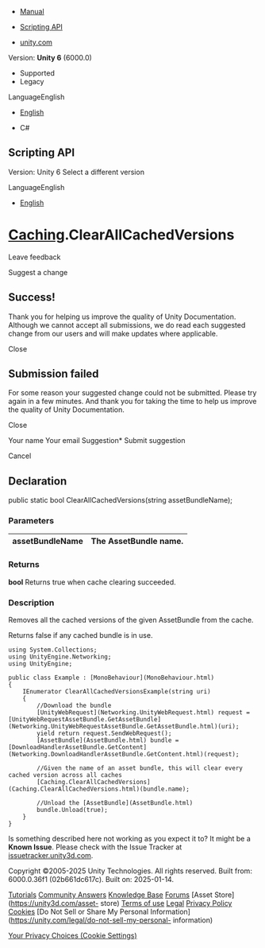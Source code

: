 [ ]()

  * [Manual](../Manual/index.html)
  * [Scripting API](../ScriptReference/index.html)

  * [unity.com](https://unity.com/)

Version: **Unity 6** (6000.0)

  * Supported
  * Legacy

LanguageEnglish

  * [English]()

  * C#

[ ](https://docs.unity3d.com)

## Scripting API

Version: Unity 6 Select a different version

LanguageEnglish

  * [English]()

#  [Caching](Caching.html).ClearAllCachedVersions

Leave feedback

Suggest a change

## Success!

Thank you for helping us improve the quality of Unity Documentation. Although
we cannot accept all submissions, we do read each suggested change from our
users and will make updates where applicable.

Close

## Submission failed

For some reason your suggested change could not be submitted. Please <a>try
again</a> in a few minutes. And thank you for taking the time to help us
improve the quality of Unity Documentation.

Close

Your name Your email Suggestion* Submit suggestion

Cancel

[ ]()

## Declaration

public static bool ClearAllCachedVersions(string assetBundleName);

### Parameters

assetBundleName | The AssetBundle name.  
---|---  
  
### Returns

**bool** Returns true when cache clearing succeeded.

### Description

Removes all the cached versions of the given AssetBundle from the cache.

Returns false if any cached bundle is in use.

    
    
    using System.Collections;
    using UnityEngine.Networking;
    using UnityEngine;  
      
    public class Example : [MonoBehaviour](MonoBehaviour.html)
    {
        IEnumerator ClearAllCachedVersionsExample(string uri)
        {
            //Download the bundle
            [UnityWebRequest](Networking.UnityWebRequest.html) request = [UnityWebRequestAssetBundle.GetAssetBundle](Networking.UnityWebRequestAssetBundle.GetAssetBundle.html)(uri);
            yield return request.SendWebRequest();
            [AssetBundle](AssetBundle.html) bundle = [DownloadHandlerAssetBundle.GetContent](Networking.DownloadHandlerAssetBundle.GetContent.html)(request);  
      
            //Given the name of an asset bundle, this will clear every cached version across all caches
            [Caching.ClearAllCachedVersions](Caching.ClearAllCachedVersions.html)(bundle.name);  
      
            //Unload the [AssetBundle](AssetBundle.html)
            bundle.Unload(true);
        }
    }
    

Is something described here not working as you expect it to? It might be a
**Known Issue**. Please check with the Issue Tracker at
[issuetracker.unity3d.com](https://issuetracker.unity3d.com).

Copyright ©2005-2025 Unity Technologies. All rights reserved. Built from:
6000.0.36f1 (02b661dc617c). Built on: 2025-01-14.

[Tutorials](https://unity3d.com/learn) [Community
Answers](https://answers.unity3d.com) [Knowledge
Base](https://support.unity3d.com/hc/en-us)
[Forums](https://forum.unity3d.com) [Asset Store](https://unity3d.com/asset-
store) [Terms of use](https://docs.unity3d.com/Manual/TermsOfUse.html)
[Legal](https://unity.com/legal) [Privacy
Policy](https://unity.com/legal/privacy-policy)
[Cookies](https://unity.com/legal/cookie-policy) [Do Not Sell or Share My
Personal Information](https://unity.com/legal/do-not-sell-my-personal-
information)

[Your Privacy Choices (Cookie Settings)](javascript:void\(0\);)

